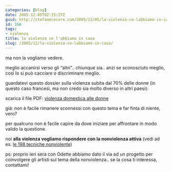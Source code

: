 ```yaml
---
categories: [blog]
date: 2005-12-05T02:15:27Z
guid: http://stefanocecere.com/2005/12/05/la-violenza-ce-labbiamo-in-casa/
id: 166
tags:
- violenza
title: la violenza ce l'abbiamo in casa
slug: /2005/12/la-violenza-ce-labbiamo-in-casa/
---
```


[<img src='/wp-content/ti_amo_alla_follia.jpg' alt='' align='left' />](/wp-content/violenza_domestica_donne.pdf)ma non la vogliamo vedere.

meglio accanirsi verso gli “altri”.. chiunque sia.. anzi se sconosciuto meglio, così lo si può cacciare o discriminare meglio.

guardatevi questo dossier sulla violenza subita dal 70% delle donne (in questo caso francesi, ma non credo sia molto diverso in altri paesi):

scarica il file PDF: [violenza domestica alle donne](/wp-content/violenza_domestica_donne.pdf)

già: non è facile rimanere sconnessi con questo tema e far finta di niente, vero?
  
per qualcuno non è facile capire da dove iniziare per affrontare in modo valido la questione.

noi **alla violenza vogliamo rispondere con la nonviolenza attiva** (vedi ad es. [le 198 tecniche nonviolente](http://stefanocecere.com/2005/11/25/nonviolenza-198-tecniche-nonviolente/))
  
ps: proprio ieri sera con Odette abbiamo dato il via ad un progetto per coinvolgere gli artisti sul tema della nonviolenza.. se la cosa ti interessa, contattami!
